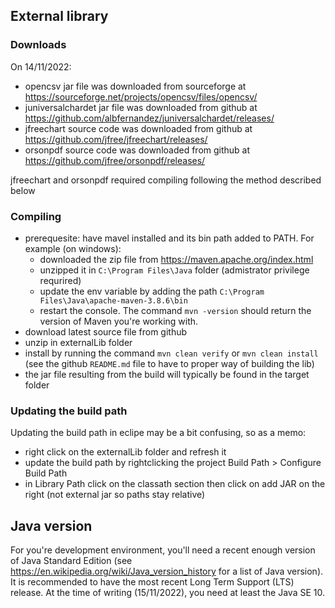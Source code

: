 ## External library

### Downloads

On 14/11/2022: 
- opencsv jar file was downloaded from sourceforge at https://sourceforge.net/projects/opencsv/files/opencsv/
- juniversalchardet jar file was downloaded from github at https://github.com/albfernandez/juniversalchardet/releases/
- jfreechart source code was downloaded from github at https://github.com/jfree/jfreechart/releases/
- orsonpdf source code was downloaded from github at https://github.com/jfree/orsonpdf/releases/

jfreechart and orsonpdf required compiling following the method described below
 
### Compiling

- prerequesite: have mavel installed and its bin path added to PATH. For example (on windows):
   - downloaded the zip file from https://maven.apache.org/index.html
   - unzipped it in `C:\Program Files\Java` folder (admistrator privilege requrired) 
   - update the env variable by adding the path `C:\Program Files\Java\apache-maven-3.8.6\bin`
   - restart the console. The command `mvn -version` should return the version of Maven you're working with.
- download latest source file from github
- unzip in externalLib folder
- install by running the command `mvn clean verify` or `mvn clean install` (see the github `README.md` file to have to proper way of building the lib)
- the jar file resulting from the build will typically be found in the target folder
 
 
### Updating the build path
Updating the build path in eclipe may be a bit confusing, so as a memo:
- right click on the externalLib folder and refresh it
- update the build path by rightclicking the project Build Path > Configure Build Path
- in Library Path click on the classath section then click on add JAR on the right (not external jar so paths stay relative)


## Java version

For you're development environment, you'll need a recent enough version of Java Standard Edition (see https://en.wikipedia.org/wiki/Java_version_history for a list of Java version). It is recommended to have the most recent Long Term Support (LTS) release.
At the time of writing (15/11/2022), you need at least the Java SE 10. 